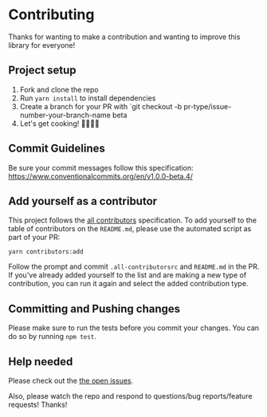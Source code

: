 # Contributing

Thanks for wanting to make a contribution and wanting to improve this library for everyone!

## Project setup

1.  Fork and clone the repo
2.  Run `yarn install` to install dependencies
3.  Create a branch for your PR with `git checkout -b pr-type/issue-number-your-branch-name beta
4.  Let's get cooking! 👨🏻‍🍳🥓

## Commit Guidelines

Be sure your commit messages follow this specification: https://www.conventionalcommits.org/en/v1.0.0-beta.4/

## Add yourself as a contributor

This project follows the [all contributors](https://github.com/kentcdodds/all-contributors)
specification. To add yourself to the table of contributors on the `README.md`, please use the
automated script as part of your PR:

```console
yarn contributors:add
```

Follow the prompt and commit `.all-contributorsrc` and `README.md` in the PR. If you've already
added yourself to the list and are making a new type of contribution, you can run it again and
select the added contribution type.

## Committing and Pushing changes

Please make sure to run the tests before you commit your changes. You can do so by running
`npm test`.

## Help needed

Please check out the
[the open issues](https://github.com/three-types/three-ts-types/issues).

Also, please watch the repo and respond to questions/bug reports/feature requests! Thanks!

